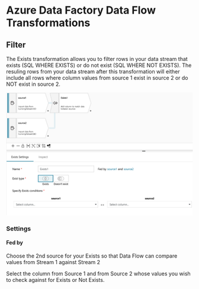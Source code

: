 # Azure Data Factory Data Flow Transformations

## Filter

The Exists transformation allows you to filter rows in your data stream that exists (SQL WHERE EXISTS) or do not exist (SQL WHERE NOT EXISTS). The resuling rows from your data stream after this transformation will either include all rows where column values from source 1 exist in source 2 or do NOT exist in source 2.

![Exists settings](../images/exsits.png "exists 1")

### Settings

#### Fed by
Choose the 2nd source for your Exists so that Data Flow can compare values from Stream 1 against Stream 2

Select the column from Source 1 and from Source 2 whose values you wish to check against for Exists or Not Exists.
